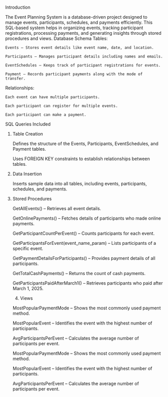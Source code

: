 Introduction

The Event Planning System is a database-driven project designed to manage events, participants, schedules, and payments efficiently. This SQL-based system helps in organizing events, tracking participant registrations, processing payments, and generating insights through stored procedures and views.
Database Schema
Tables:

    Events – Stores event details like event name, date, and location.

    Participants – Manages participant details including names and emails.

    EventSchedules – Keeps track of participant registrations for events.

    Payment – Records participant payments along with the mode of transfer.

Relationships:

    Each event can have multiple participants.

    Each participant can register for multiple events.

    Each participant can make a payment.

SQL Queries Included
1. Table Creation

    Defines the structure of the Events, Participants, EventSchedules, and Payment tables.

    Uses FOREIGN KEY constraints to establish relationships between tables.

2. Data Insertion

    Inserts sample data into all tables, including events, participants, schedules, and payments.

3. Stored Procedures

    GetAllEvents() – Retrieves all event details.

    GetOnlinePayments() – Fetches details of participants who made online payments.

    GetParticipantCountPerEvent() – Counts participants for each event.

    GetParticipantsForEvent(event_name_param) – Lists participants of a specific event.

    GetPaymentDetailsForParticipants() – Provides payment details of all participants.

    GetTotalCashPayments() – Returns the count of cash payments.

    GetParticipantsPaidAfterMarch1() – Retrieves participants who paid after March 1, 2025.

   4. Views

    MostPopularPaymentMode – Shows the most commonly used payment method.

    MostPopularEvent – Identifies the event with the highest number of participants.

    AvgParticipantsPerEvent – Calculates the average number of participants per event.



    MostPopularPaymentMode – Shows the most commonly used payment method.

    MostPopularEvent – Identifies the event with the highest number of participants.

    AvgParticipantsPerEvent – Calculates the average number of participants per event.
